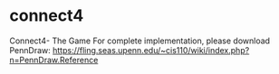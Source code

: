 # connect4
Connect4- The Game
For complete implementation, please download PennDraw: https://fling.seas.upenn.edu/~cis110/wiki/index.php?n=PennDraw.Reference
